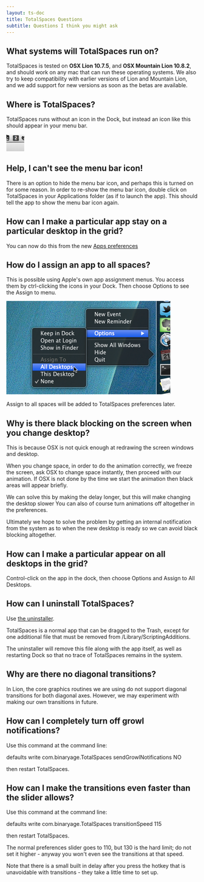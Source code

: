 ```yaml
---
layout: ts-doc
title: TotalSpaces Questions
subtitle: Questions I think you might ask
---
```


## What systems will TotalSpaces run on?

TotalSpaces is tested on **OSX Lion 10.7.5**, and **OSX Mountain Lion 10.8.2**, and should work on any mac that can run these operating systems. We also try to keep compatibility with earlier versions of Lion and Mountain Lion, and we add support for new versions as soon as the betas are available.

## Where is TotalSpaces?

TotalSpaces runs without an icon in the Dock, but instead an icon like this should appear in your menu bar.

<img src="/images/menubar-icon.png">

## Help, I can't see the menu bar icon!

There is an option to hide the menu bar icon, and perhaps this is turned on for some reason. In order to re-show the menu bar icon, double click on TotalSpaces in your Applications folder (as if to launch the app). This should tell the app to show the menu bar icon again.

## How can I make a particular app stay on a particular desktop in the grid?

You can now do this from the new [Apps preferences](/apps)

## How do I assign an app to all spaces?

This is possible using Apple's own app assignment menus. You access them by ctrl-clicking the icons in your Dock. Then choose Options to see the Assign to menu.

<img src="/images/assign-to-menu.png">

Assign to all spaces will be added to TotalSpaces preferences later.

## Why is there black blocking on the screen when you change desktop?

This is because OSX is not quick enough at redrawing the screen windows and desktop.

When you change space, in order to do the animation correctly, we freeze the screen, ask OSX to change space instantly, then proceed with our animation. If OSX is not done by the time we start the animation then black areas will appear briefly.

We can solve this by making the delay longer, but this will make changing the desktop slower You can also of course turn animations off altogether in the preferences.

Ultimately we hope to solve the problem by getting an internal notification from the system as to when the new desktop is ready so we can avoid black blocking altogether.

## How can I make a particular appear on all desktops in the grid?

Control-click on the app in the dock, then choose Options and Assign to All Desktops.

## How can I uninstall TotalSpaces?

Use [the uninstaller](http://downloads.binaryage.com/UninstallTotalSpaces.app.zip).

TotalSpaces is a normal app that can be dragged to the Trash, except for one additional file that must be removed from /Library/ScriptingAdditions.

The uninstaller will remove this file along with the app itself, as well as restarting Dock so that no trace of TotalSpaces remains in the system.

## Why are there no diagonal transitions?

In Lion, the core graphics routines we are using do not support diagonal transitions for both diagonal axes. However, we may experiment with making our own transitions in future.

## How can I completely turn off growl notifications?

Use this command at the command line:

defaults write com.binaryage.TotalSpaces sendGrowlNotifications NO

then restart TotalSpaces.

## How can I make the transitions even faster than the slider allows?

Use this command at the command line:

defaults write com.binaryage.TotalSpaces transitionSpeed 115

then restart TotalSpaces. 

The normal preferences slider goes to 110, but 130 is the hard limit; do not set it higher - anyway you won't even see the transitions at that speed. 

Note that there is a small built in delay after you press the hotkey that is unavoidable with transitions - they take a little time to set up.